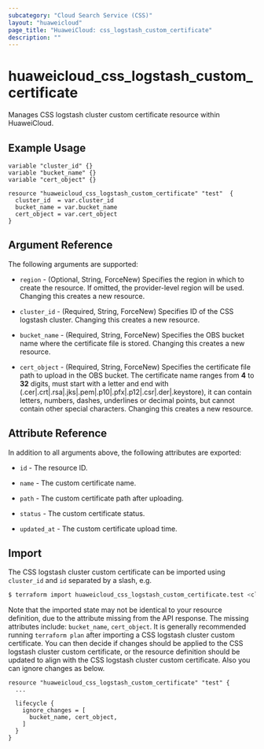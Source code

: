 ```yaml
---
subcategory: "Cloud Search Service (CSS)"
layout: "huaweicloud"
page_title: "HuaweiCloud: css_logstash_custom_certificate"
description: ""
---
```


# huaweicloud_css_logstash_custom_certificate

Manages CSS logstash cluster custom certificate resource within HuaweiCloud.

## Example Usage

```hcl
variable "cluster_id" {}
variable "bucket_name" {}
variable "cert_object" {}

resource "huaweicloud_css_logstash_custom_certificate" "test"  {
  cluster_id  = var.cluster_id
  bucket_name = var.bucket_name
  cert_object = var.cert_object
}
```

## Argument Reference

The following arguments are supported:

* `region` - (Optional, String, ForceNew) Specifies the region in which to create the resource.
  If omitted, the provider-level region will be used.
  Changing this creates a new resource.

* `cluster_id` - (Required, String, ForceNew) Specifies ID of the CSS logstash cluster.
  Changing this creates a new resource.

* `bucket_name` - (Required, String, ForceNew) Specifies the OBS bucket name where the certificate file is stored.
  Changing this creates a new resource.

* `cert_object` - (Required, String, ForceNew) Specifies the certificate file path to upload in the OBS bucket.
  The certificate name ranges from **4** to **32** digits, must start with a letter and end with
  (.cer|.crt|.rsa|.jks|.pem|.p10|.pfx|.p12|.csr|.der|.keystore), it can contain letters, numbers,
  dashes, underlines or decimal points, but cannot contain other special characters.
  Changing this creates a new resource.

## Attribute Reference

In addition to all arguments above, the following attributes are exported:

* `id` - The resource ID.

* `name` - The custom certificate name.

* `path` - The custom certificate path after uploading.

* `status` - The custom certificate status.

* `updated_at` - The custom certificate upload time.

## Import

The CSS logstash cluster custom certificate can be imported using `cluster_id` and `id` separated by a slash, e.g.

```bash
$ terraform import huaweicloud_css_logstash_custom_certificate.test <cluster_id>/<id>
```

Note that the imported state may not be identical to your resource definition, due to the attribute missing from the
API response. The missing attributes include: `bucket_name`, `cert_object`.
It is generally recommended running `terraform plan` after importing a CSS logstash cluster custom certificate.
You can then decide if changes should be applied to the CSS logstash cluster custom certificate, or the resource
definition should be updated to align with the CSS logstash cluster custom certificate. Also you can ignore changes
as below.

```hcl
resource "huaweicloud_css_logstash_custom_certificate" "test" {
  ...

  lifecycle {
    ignore_changes = [
      bucket_name, cert_object,
    ]
  }
}
```

